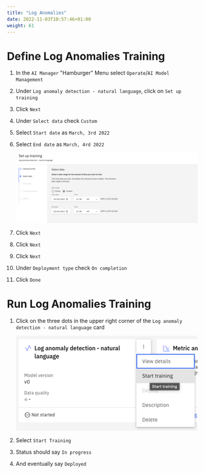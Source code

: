 ```yaml
---
title: "Log Anomalies"
date: 2022-11-03T10:57:46+01:00
weight: 61
---
```


# Define Log Anomalies Training


1. In the `AI Manager` "Hamburger" Menu select `Operate`/`AI Model Management`
1. Under `Log anomaly detection - natural language`, click on `Set up training`
1. Click `Next`
1. Under `Select data` check `Custom`
1. Select `Start date` as `March, 3rd 2022`
1. Select `End date` as `March, 4rd 2022`

	![K8s CNI](/pics/43_training.png)

1. Click `Next`
1. Click `Next`
1. Click `Next`
1. Under `Deployment type` check `On completion`
1. Click `Done`



# Run Log Anomalies Training
1. Click on the three dots in the upper right corner of the `Log anomaly detection - natural language` card

	![K8s CNI](/pics/44_training.png)


1. Select `Start Training`
1. Status should say `In progress`
1. And eventually say `Deployed`

